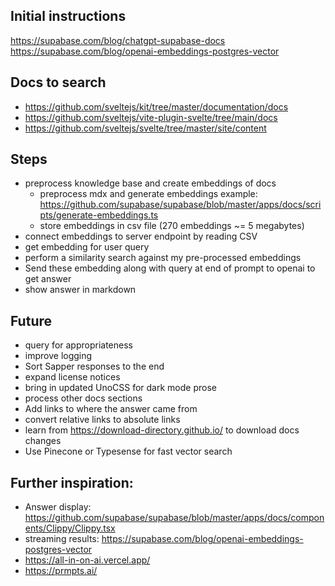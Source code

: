 ## Initial instructions
https://supabase.com/blog/chatgpt-supabase-docs
https://supabase.com/blog/openai-embeddings-postgres-vector

## Docs to search
- https://github.com/sveltejs/kit/tree/master/documentation/docs 
- https://github.com/sveltejs/vite-plugin-svelte/tree/main/docs
- https://github.com/sveltejs/svelte/tree/master/site/content

## Steps
- preprocess knowledge base and create embeddings of docs
  - preprocess mdx and generate embeddings example: https://github.com/supabase/supabase/blob/master/apps/docs/scripts/generate-embeddings.ts
  - store embeddings in csv file (270 embeddings ~= 5 megabytes)
- connect embeddings to server endpoint by reading CSV
- get embedding for user query
- perform a similarity search against my pre-processed embeddings
- Send these embedding along with query at end of prompt to openai to get answer
- show answer in markdown
<!-- TODO secure with firebase auth, just listed users -->
<!-- TODO add openai key to vercel, solve build error -->
<!-- TODO improve appearance of answers -->
<!-- TODO: prepare presentation  -->

## Future
- query for appropriateness
- improve logging
- Sort Sapper responses to the end
- expand license notices
- bring in updated UnoCSS for dark mode prose
- process other docs sections
- Add links to where the answer came from
- convert relative links to absolute links
- learn from https://download-directory.github.io/ to download docs changes
- Use Pinecone or Typesense for fast vector search

## Further inspiration:
- Answer display: https://github.com/supabase/supabase/blob/master/apps/docs/components/Clippy/Clippy.tsx
- streaming results: https://supabase.com/blog/openai-embeddings-postgres-vector
- https://all-in-on-ai.vercel.app/
- https://prmpts.ai/